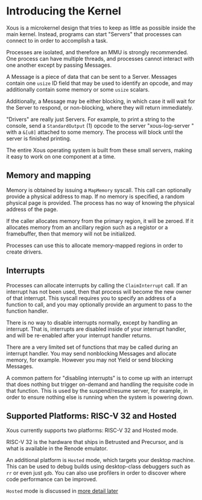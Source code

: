 # Introducing the Kernel

Xous is a microkernel design that tries to keep as little as possible inside the main kernel. Instead, programs can start "Servers" that processes can connect to in order to accomplish a task.

Processes are isolated, and therefore an MMU is strongly recommended. One process can have multiple threads, and processes cannot interact with one another except by passing Messages.

A Message is a piece of data that can be sent to a Server. Messages contain one `usize` ID field that may be used to identify an opcode, and may additionally contain some memory or some `usize` scalars.

Additionally, a Message may be either blocking, in which case it will wait for the Server to respond, or non-blocking, where they will return immediately.

"Drivers" are really just Servers. For example, to print a string to the console, send a `StandardOutput` (1) opcode to the server "xous-log-server " with a `&[u8]` attached to some memory. The process will block until the server is finished printing.

The entire Xous operating system is built from these small servers, making it easy to work on one component at a time.

## Memory and mapping

Memory is obtained by issuing a `MapMemory` syscall. This call can optionally provide a physical address to map. If no memory is specified, a random physical page is provided. The process has no way of knowing the physical address of the page.

If the caller allocates memory from the primary region, it will be zeroed. If it allocates memory from an ancillary region such as a registor or a framebuffer, then that memory will not be initialized.

Processes can use this to allocate memory-mapped regions in order to create drivers.

## Interrupts

Processes can allocate interrupts by calling the `ClaimInterrupt` call. If an interrupt has not been used, then that process will become the new owner of that interrupt. This syscall requires you to specify an address of a function to call, and you may optionally provide an argument to pass to the function handler.

There is no way to disable interrupts normally, except by handling an interrupt. That is, interrupts are disabled inside of your interrupt handler, and will be re-enabled after your interrupt handler returns.

There are a very limited set of functions that may be called during an interrupt handler. You may send nonblocking Messages and allocate memory, for example. However you may not Yield or send blocking Messages.

A common pattern for "disabling interrupts" is to come up with an interrupt that does nothing but trigger on-demand and handling the requisite code in that function. This is used by the suspend/resume server, for example, in order to ensure nothing else is running when the system is powering down.

## Supported Platforms: RISC-V 32 and Hosted

Xous currently supports two platforms: RISC-V 32 and Hosted mode.

RISC-V 32 is the hardware that ships in Betrusted and Precursor, and is what is available in the Renode emulator.

An additional platform is `Hosted` mode, which targets your desktop machine. This can be used to debug builds using desktop-class debuggers such as `rr` or even just `gdb`. You can also use profilers in order to discover where code performance can be improved.

`Hosted` mode is discussed in [more detail later](ch03-02-hosted-mode.md)
